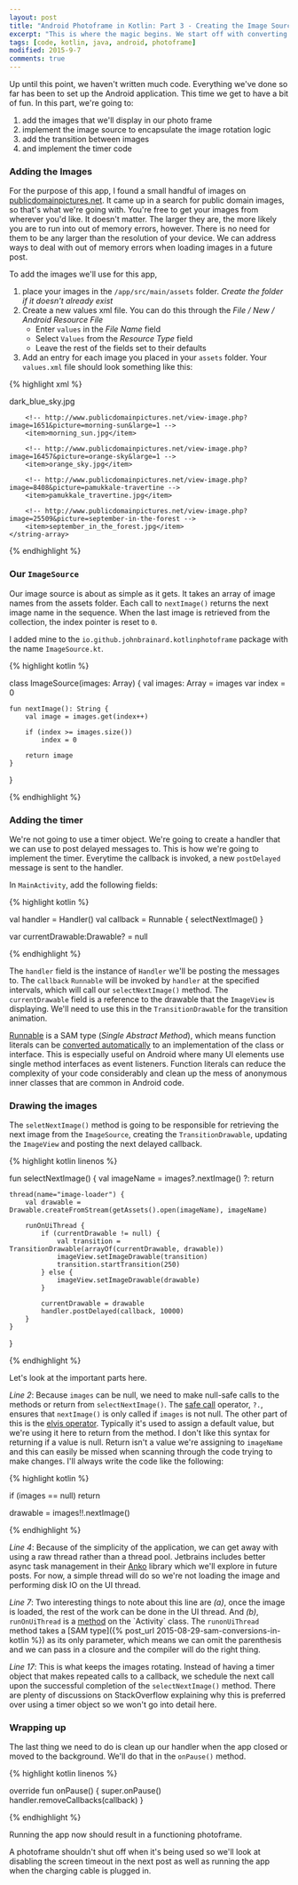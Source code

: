 ```yaml
---
layout: post
title: "Android Photoframe in Kotlin: Part 3 - Creating the Image Source and Displaying Photos"
excerpt: "This is where the magic begins. We start off with converting `MainActivity` to a Kotlin file!"
tags: [code, kotlin, java, android, photoframe]
modified: 2015-9-7
comments: true
---
```


Up until this point, we haven't written much code. Everything we've done so far has been to set up the Android application. This time we get to have a bit of fun. In this part, we're going to:

1. add the images that we'll display in our photo frame
1. implement the image source to encapsulate the image rotation logic
1. add the transition between images
1. and implement the timer code

### Adding the Images

For the purpose of this app, I found a small handful of images on [publicdomainpictures.net](http://www.publicdomainpictures.net). It came up in a search for public domain images, so that's what we're going with. You're free to get your images from wherever you'd like. It doesn't matter. The larger they are, the more likely you are to run into out of memory errors, however. There is no need for them to be any larger than the resolution of your device. We can address ways to deal with out of memory errors when loading images in a future post.

To add the images we'll use for this app,

1. place your images in the `/app/src/main/assets` folder. *Create the folder if it doesn't already exist*
1. Create a new values xml file. You can do this through the *File / New / Android Resource File*
	* Enter `values` in the *File Name* field
	* Select `Values` from the *Resource Type* field
	* Leave the rest of the fields set to their defaults
1. Add an entry for each image you placed in your `assets` folder. Your `values.xml` file should look something like this:

{% highlight xml %}
<?xml version="1.0" encoding="utf-8"?>
<resources>
	<string-array name="images">
		<!-- http://www.publicdomainpictures.net/view-image.php?image=16456&picture=dark-blue-sky -->
		<item>dark_blue_sky.jpg</item>

		<!-- http://www.publicdomainpictures.net/view-image.php?image=1651&picture=morning-sun&large=1 -->
		<item>morning_sun.jpg</item>

		<!-- http://www.publicdomainpictures.net/view-image.php?image=16457&picture=orange-sky&large=1 -->
		<item>orange_sky.jpg</item>

		<!-- http://www.publicdomainpictures.net/view-image.php?image=8408&picture=pamukkale-travertine -->
		<item>pamukkale_travertine.jpg</item>

		<!-- http://www.publicdomainpictures.net/view-image.php?image=25509&picture=september-in-the-forest -->
		<item>september_in_the_forest.jpg</item>
	</string-array>
</resources>
{% endhighlight %}


### Our `ImageSource`

Our image source is about as simple as it gets. It takes an array of image names from the assets folder. Each call to `nextImage()` returns the next image name in the sequence. When the last image is retrieved from the collection, the index pointer is reset to `0`.

I added mine to the `io.github.johnbrainard.kotlinphotoframe` package with the name `ImageSource.kt`.

{% highlight kotlin %}

class ImageSource(images: Array<String>) {
	val images: Array<String> = images
	var index = 0

	fun nextImage(): String {
		val image = images.get(index++)

		if (index >= images.size())
			index = 0

		return image
	}
}

{% endhighlight %}

### Adding the timer

We're not going to use a timer object. We're going to create a handler that we can use to post delayed messages to. This is how we're going to implement the timer. Everytime the callback is invoked, a new `postDelayed` message is sent to the handler.

In `MainActivity`, add the following fields:

{% highlight kotlin %}

val handler = Handler()
val callback = Runnable { selectNextImage() }

var currentDrawable:Drawable? = null

{% endhighlight %}

The `handler` field is the instance of `Handler` we'll be posting the messages to. The `callback` `Runnable` will be invoked by `handler` at the specified intervals, which will call our `selectNextImage()` method. The `currentDrawable` field is a reference to the drawable that the `ImageView` is displaying. We'll need to use this in the `TransitionDrawable` for the transition animation.

[Runnable](https://docs.oracle.com/javase/8/docs/api/java/lang/Runnable.html) is a SAM type (*Single Abstract Method*), which means function literals can be [converted automatically](http://kotlinlang.org/docs/reference/java-interop.html#sam-conversions) to an implementation of the class or interface. This is especially useful on Android where many UI elements use single method interfaces as event listeners. Function literals can reduce the complexity of your code considerably and clean up the mess of anonymous inner classes that are common in Android code.

### Drawing the images

The `seletNextImage()` method is going to be responsible for retrieving the next image from the `ImageSource`, creating the `TransitionDrawable`, updating the `ImageView` and posting the next delayed callback.

{% highlight kotlin linenos %}

fun selectNextImage() {
	val imageName = images?.nextImage() ?: return

	thread(name="image-loader") {
		val drawable = Drawable.createFromStream(getAssets().open(imageName), imageName)

		runOnUiThread {
			if (currentDrawable != null) {
				val transition = TransitionDrawable(arrayOf(currentDrawable, drawable))
				imageView.setImageDrawable(transition)
				transition.startTransition(250)
			} else {
				imageView.setImageDrawable(drawable)
			}

			currentDrawable = drawable
			handler.postDelayed(callback, 10000)
		}
	}
}

{% endhighlight %}

Let's look at the important parts here.

*Line 2*: Because `images` can be null, we need to make null-safe calls to the methods or return from `selectNextImage()`. The [safe call](http://kotlinlang.org/docs/reference/null-safety.html#safe-calls) operator, `?.`, ensures that `nextImage()` is only called if `images` is not null. The other part of this is the [elvis operator](http://kotlinlang.org/docs/reference/null-safety.html#elvis-operator). Typically it's used to assign a default value, but we're using it here to return from the method. I don't like this syntax for returning if a value is null. Return isn't a value we're assigning to `imageName` and this can easily be missed when scanning through the code trying to make changes. I'll always write the code like the following:

{% highlight kotlin %}

if (images == null)
	return

drawable = images!!.nextImage()

{% endhighlight %}

*Line 4*: Because of the simplicity of the application, we can get away with using a raw thread rather than a thread pool. Jetbrains includes better async task management in their [Anko](https://github.com/JetBrains/anko) library which we'll explore in future posts. For now, a simple thread will do so we're not loading the image and performing disk IO on the UI thread.

*Line 7*: Two interesting things to note about this line are *(a)*, once the image is loaded, the rest of the work can be done in the UI thread. And *(b)*, `runOnUiThread` is a [method](http://developer.android.com/reference/android/app/Activity.html#runOnUiThread(java.lang.Runnable)) on the `Activity` class. The `runonUiThread` method takes a [SAM type]({% post_url 2015-08-29-sam-conversions-in-kotlin %}) as its only parameter, which means we can omit the parenthesis and we can pass in a closure and the compiler will do the right thing.

*Line 17*: This is what keeps the images rotating. Instead of having a timer object that makes repeated calls to a callback, we schedule the next call upon the successful completion of the `selectNextImage()` method. There are plenty of discussions on StackOverflow explaining why this is preferred over using a timer object so we won't go into detail here.

### Wrapping up
The last thing we need to do is clean up our handler when the app closed or moved to the background. We'll do that in the `onPause()` method.

{% highlight kotlin linenos %}

override fun onPause() {
	super.onPause()
	handler.removeCallbacks(callback)
}

{% endhighlight %}

Running the app now should result in a functioning photoframe.

A photoframe shouldn't shut off when it's being used so we'll look at disabling the screen timeout in the next post as well as running the app when the charging cable is plugged in.
